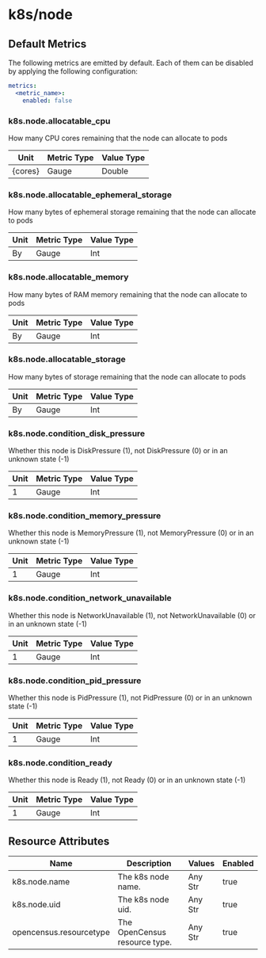 [comment]: <> (Code generated by mdatagen. DO NOT EDIT.)

# k8s/node

## Default Metrics

The following metrics are emitted by default. Each of them can be disabled by applying the following configuration:

```yaml
metrics:
  <metric_name>:
    enabled: false
```

### k8s.node.allocatable_cpu

How many CPU cores remaining that the node can allocate to pods

| Unit | Metric Type | Value Type |
| ---- | ----------- | ---------- |
| {cores} | Gauge | Double |

### k8s.node.allocatable_ephemeral_storage

How many bytes of ephemeral storage remaining that the node can allocate to pods

| Unit | Metric Type | Value Type |
| ---- | ----------- | ---------- |
| By | Gauge | Int |

### k8s.node.allocatable_memory

How many bytes of RAM memory remaining that the node can allocate to pods

| Unit | Metric Type | Value Type |
| ---- | ----------- | ---------- |
| By | Gauge | Int |

### k8s.node.allocatable_storage

How many bytes of storage remaining that the node can allocate to pods

| Unit | Metric Type | Value Type |
| ---- | ----------- | ---------- |
| By | Gauge | Int |

### k8s.node.condition_disk_pressure

Whether this node is DiskPressure (1), not DiskPressure (0) or in an unknown state (-1)

| Unit | Metric Type | Value Type |
| ---- | ----------- | ---------- |
| 1 | Gauge | Int |

### k8s.node.condition_memory_pressure

Whether this node is MemoryPressure (1), not MemoryPressure (0) or in an unknown state (-1)

| Unit | Metric Type | Value Type |
| ---- | ----------- | ---------- |
| 1 | Gauge | Int |

### k8s.node.condition_network_unavailable

Whether this node is NetworkUnavailable (1), not NetworkUnavailable (0) or in an unknown state (-1)

| Unit | Metric Type | Value Type |
| ---- | ----------- | ---------- |
| 1 | Gauge | Int |

### k8s.node.condition_pid_pressure

Whether this node is PidPressure (1), not PidPressure (0) or in an unknown state (-1)

| Unit | Metric Type | Value Type |
| ---- | ----------- | ---------- |
| 1 | Gauge | Int |

### k8s.node.condition_ready

Whether this node is Ready (1), not Ready (0) or in an unknown state (-1)

| Unit | Metric Type | Value Type |
| ---- | ----------- | ---------- |
| 1 | Gauge | Int |

## Resource Attributes

| Name | Description | Values | Enabled |
| ---- | ----------- | ------ | ------- |
| k8s.node.name | The k8s node name. | Any Str | true |
| k8s.node.uid | The k8s node uid. | Any Str | true |
| opencensus.resourcetype | The OpenCensus resource type. | Any Str | true |
